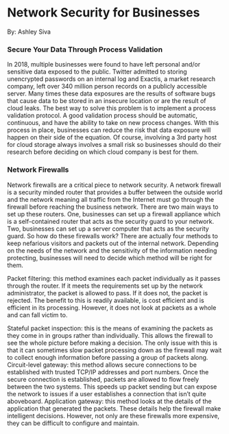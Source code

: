 
# Network Security for Businesses

By: Ashley Siva

### Secure Your Data Through Process Validation 

In 2018, multiple businesses were found to have left personal and/or sensitive data exposed to the public. Twitter admitted to storing unencrypted passwords on an internal log and Exactis, a market research company, left over 340 million person records on a publicly accessible server. Many times these data exposures are the results of software bugs that cause data to be stored in an insecure location or are the result of cloud leaks. The best way to solve this problem is to implement a process validation protocol. A good validation process should be automatic, continuous, and have the ability to take on new process changes. With this process in place, businesses can reduce the risk that data exposure will happen on their side of the equation. Of course, involving a 3rd party host for cloud storage always involves a small risk so businesses should do their research before deciding on which cloud company is best for them.   

### Network Firewalls 

Network firewalls are a critical piece to network security. A network firewall is a security minded router that provides a buffer between the outside world and the network meaning all traffic from the Internet must go through the firewall before reaching the business network. There are two main ways to set up these routers. One, businesses can set up a firewall appliance which is a self-contained router that acts as the security guard to your network. Two, businesses can set up a server computer that acts as the security guard. 
So how do these firewalls work?  There are actually four methods to keep nefarious visitors and packets out of the internal network. Depending on the needs of the network and the sensitivity of the information needing protecting, businesses will need to decide which method will be right for them.  

Packet filtering: this method examines each packet individually as it passes through the router. If it meets the requirements set up by the network administrator, the packet is allowed to pass. If it does not, the packet is rejected. The benefit to this is readily available, is cost efficient and is efficient in its processing. However, it does not look at packets as a whole and can fall victim to. 

Stateful packet inspection: this is the means of examining the packets as they come in in groups rather than individually. This allows the firewall to see the whole picture before making a decision. The only issue with this is that it can sometimes slow packet processing down as the firewall may wait to collect enough information before passing a group of packets along. 
Circuit-level gateway: this method allows secure connections to be established with trusted TCP/IP addresses and port numbers. Once the secure connection is established, packets are allowed to flow freely between the two systems. This speeds up packet sending but can expose the network to issues if a user establishes a connection that isn’t quite aboveboard. 
Application gateway: this method looks at the details of the application that generated the packets. These details help the firewall make intelligent decisions. However, not only are these firewalls more expensive, they can be difficult to configure and maintain. 


